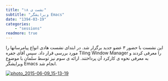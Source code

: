 ```yaml
---
title: "نشست ی ‍۱۸"
subtitle: "ویرایشگر Emacs"
date: "1394-03-19"
categories:
    - "sessions"
readmore: true
---
```

این نشست با حضور ۳ عضو جدید برگزار شد. در ابتدای نشست هادی انواع پیامرسانها را مورد بررسی قرار داد. سپس آقای جفره Tiling Window Manager را معرفی کردند و به معرفی نحوه ی کارکرد آن پرداختند. ارائه ی سوم نیز توسط سلمان با موضوع ویرایشگر Emacs انجام شد.

[![photo_2015-06-09_15-13-19](/img/79edae3e-fdbb-11e6-86dd-a088b4d860141488289232.7710786.jpg)](/img/79edae3e-fdbb-11e6-86dd-a088b4d860141488289232.7710786.jpg)
